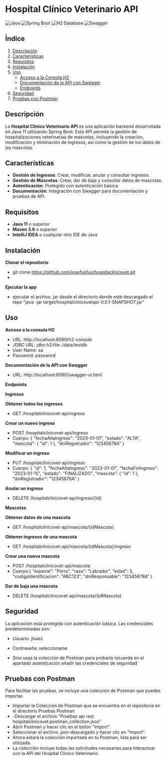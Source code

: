 # Hospital Clínico Veterinario API

![Java](https://img.shields.io/badge/Java-11-blue)
![Spring Boot](https://img.shields.io/badge/Spring%20Boot-2.5.4-brightgreen)
![H2 Database](https://img.shields.io/badge/Database-H2-orange)
![Swagger](https://img.shields.io/badge/Swagger-OpenAPI-brightgreen)

## Índice

1. [Descripción](#descripción)
2. [Características](#características)
3. [Requisitos](#requisitos)
4. [Instalación](#instalación)
5. [Uso](#uso)
   - [Acceso a la Consola H2](#acceso-a-la-consola-h2)
   - [Documentación de la API con Swagger](#documentación-de-la-api-con-swagger)
   - [Endpoints](#endpoints)
6. [Seguridad](#seguridad)
7. [Pruebas con Postman](#pruebas-con-postman)

## Descripción

La **Hospital Clínico Veterinario API** es una aplicación backend desarrollada en Java 11 utilizando Spring Boot. Esta API permite la gestión de hospitalizaciones veterinarias de mascotas, incluyendo la creación, modificación y eliminación de ingresos, así como la gestión de los datos de las mascotas.

## Características

- **Gestión de Ingresos**: Crear, modificar, anular y consultar ingresos.
- **Gestión de Mascotas**: Crear, dar de baja y consultar datos de mascotas.
- **Autenticación**: Protegido con autenticación básica.
- **Documentación**: Integración con Swagger para documentación y pruebas de API.

## Requisitos

- **Java 11** o superior
- **Maven 3.6** o superior
- **IntelliJ IDEA** o cualquier otro IDE de Java

## Instalación

**Clonar el repositorio**

   - git clone https://github.com/josefusfus/hospitaclinicovet.git
   - 
**Ejecutar la app**
   - ejecutar el archivo .jar desde el directorio donde esté descargado el repo
     "java -jar target/hospitalclinicovetapi-0.0.1-SNAPSHOT.jar"

## Uso
**Acceso a la consola H2**
 - URL: http://localhost:8080/h2-console
 - JDBC URL: jdbc:h2:file:./data/testdb
 - User Name: sa
 - Password: password

**Documentación de la API con Swagger**
- URL: http://localhost:8080/swagger-ui.html

**Endpoints**

**Ingresos**

**Obtener todos los ingresos**

   - GET /hospitalclinicovet-api/ingreso
     
**Crear un nuevo ingreso**

   - POST /hospitalclinicovet-api/ingreso
   - Cuerpo:
      {
        "fechaAltaIngreso": "2023-01-01",
        "estado": "ALTA",
        "mascota": { "id": 1 },
        "dniRegistrador": "12345678A"
      }
     
**Modificar un ingreso**

 - PUT /hospitalclinicovet-api/ingreso
 - Cuerpo:
   {
  "id": 1,
  "fechaAltaIngreso": "2023-01-01",
  "fechaFinIngreso": "2023-01-15",
  "estado": "FINALIZADO",
  "mascota": { "id": 1 },
  "dniRegistrador": "12345678A"
   }

**Anular un ingreso**

- DELETE /hospitalclinicovet-api/ingreso/{id}

**Mascotas**

**Obtener datos de una mascota**

   - GET /hospitalclinicovet-api/mascota/{idMascota}

**Obtener ingresos de una mascota**

   - GET /hospitalclinicovet-api/mascota/{idMascota}/ingreso

**Crear una nueva mascota**

   - POST /hospitalclinicovet-api/mascota
   - Cuerpo:{
  "especie": "Perro",
  "raza": "Labrador",
  "edad": 3,
  "codigoIdentificacion": "ABC123",
  "dniResponsable": "12345678A"
}

**Dar de baja una mascota**

   - DELETE /hospitalclinicovet-api/mascota/{idMascota}


## Seguridad

La aplicación está protegida con autenticación básica. Las credenciales predeterminadas son:

  - Usuario: jlsaez
  - Contraseña: seleccioname

  - Sino usas la colección de Postman para probarla recuerda en el apartado autenticación añadir las credenciales de seguridad

## Pruebas con Postman

Para facilitar las pruebas, se incluye una colección de Postman que puedes importar.

 - Importar la Colección de Postman que se encuentra en el repositoria en el directorio Pruebas Postman
 - -Descargar el archivo "Pruebas api rest hospitalclinicovet.postman_collection.json"
 - Abrir Postman y hacer clic en el botón "Import".
 - Seleccionar el archivo .json descargado y hacer clic en "Import".
 - Ahora estará la colección importada en tu Postman, lista para ser utilizada.
 - La colección incluye todas las solicitudes necesarias para interactuar con la API del Hospital Clínico Veterinario.


